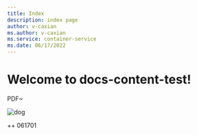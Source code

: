 ```yaml
---
title: Index
description: index page
author: v-caxian
ms.author: v-caxian
ms.service: container-service
ms.date: 06/17/2022
---
```


# Welcome to docs-content-test!

PDF~

![dog](./images/cat.jpg)

++ 061701
